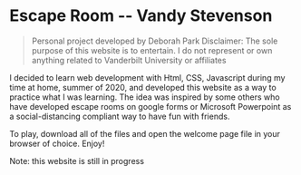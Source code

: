 # Escape Room -- Vandy Stevenson

> Personal project developed by Deborah Park
> Disclaimer: The sole purpose of this website is to entertain. I do not represent or own anything related to Vanderbilt University or affiliates

I decided to learn web development with Html, CSS, Javascript during my time at home, summer of 2020, and developed this website as a way to practice what I was learning. The idea was inspired by some others who have developed escape rooms on google forms or Microsoft Powerpoint as a social-distancing compliant way to have fun with friends.

To play, download all of the files and open the welcome page file in your browser of choice. Enjoy!

Note: this website is still in progress
